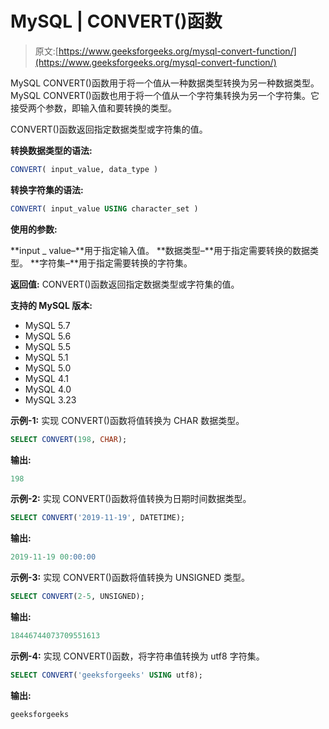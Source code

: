 # MySQL | CONVERT()函数

> 原文:[https://www.geeksforgeeks.org/mysql-convert-function/](https://www.geeksforgeeks.org/mysql-convert-function/)

MySQL CONVERT()函数用于将一个值从一种数据类型转换为另一种数据类型。MySQL CONVERT()函数也用于将一个值从一个字符集转换为另一个字符集。它接受两个参数，即输入值和要转换的类型。

CONVERT()函数返回指定数据类型或字符集的值。

**转换数据类型的语法:**

```sql
CONVERT( input_value, data_type )
```

**转换字符集的语法:**

```sql
CONVERT( input_value USING character_set )
```

**使用的参数:**

**input _ value–**用于指定输入值。
**数据类型–**用于指定需要转换的数据类型。
**字符集–**用于指定需要转换的字符集。

**返回值:**
CONVERT()函数返回指定数据类型或字符集的值。

**支持的 MySQL 版本:**

*   MySQL 5.7
*   MySQL 5.6
*   MySQL 5.5
*   MySQL 5.1
*   MySQL 5.0
*   MySQL 4.1
*   MySQL 4.0
*   MySQL 3.23

**示例-1:** 实现 CONVERT()函数将值转换为 CHAR 数据类型。

```sql
SELECT CONVERT(198, CHAR); 
```

**输出:**

```sql
198 
```

**示例-2:** 实现 CONVERT()函数将值转换为日期时间数据类型。

```sql
SELECT CONVERT('2019-11-19', DATETIME); 
```

**输出:**

```sql
2019-11-19 00:00:00 
```

**示例-3:** 实现 CONVERT()函数将值转换为 UNSIGNED 类型。

```sql
SELECT CONVERT(2-5, UNSIGNED); 
```

**输出:**

```sql
18446744073709551613 
```

**示例-4:** 实现 CONVERT()函数，将字符串值转换为 utf8 字符集。

```sql
SELECT CONVERT('geeksforgeeks' USING utf8); 
```

**输出:**

```sql
geeksforgeeks 
```